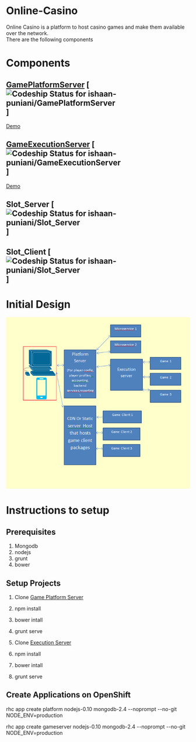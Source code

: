 # Online-Casino
Online Casino is a platform to host casino games and make them available over the network.  
There are the following components 

# Components
## [GamePlatformServer](http://platform-gameolive.rhcloud.com/) [ ![Codeship Status for ishaan-puniani/GamePlatformServer](https://codeship.com/projects/f1ba8260-c8f9-0133-330b-5ee1f71ea423/status?branch=master)]
[Demo](http://platform-gameolive.rhcloud.com/)
## [GameExecutionServer](http://gameserver-gameolive.rhcloud.com/) [ ![Codeship Status for ishaan-puniani/GameExecutionServer](https://codeship.com/projects/5c27aa00-c9a8-0133-7196-6262fcd1b2c0/status?branch=master)]
[Demo](http://gameserver-gameolive.rhcloud.com/)
## Slot_Server [ ![Codeship Status for ishaan-puniani/Slot_Server](https://codeship.com/projects/794088b0-c824-0133-6a7a-4ac43df0202f/status?branch=master)]
## Slot_Client [ ![Codeship Status for ishaan-puniani/Slot_Server](https://codeship.com/projects/a1faeed0-c8ec-0133-9841-06c431dd0dcf/status?branch=master)]

# Initial Design
![Initial Design](./InitialDesign.png?raw=true "Initial Design")

# Instructions to setup 
## Prerequisites 
1. Mongodb
2. nodejs
3. grunt 
4. bower

## Setup Projects 
1. Clone [Game Platform Server](https://github.com/ishaan-puniani/GameExecutionServer)

1. npm install

2. bower intall

3. grunt serve


2. Clone [Execution Server](https://github.com/ishaan-puniani/GamePlatformServer)

1. npm install

2. bower intall

3. grunt serve




## Create Applications on OpenShift
rhc app create platform nodejs-0.10 mongodb-2.4 --noprompt --no-git NODE_ENV=production

rhc app create gameserver nodejs-0.10 mongodb-2.4 --noprompt --no-git NODE_ENV=production
